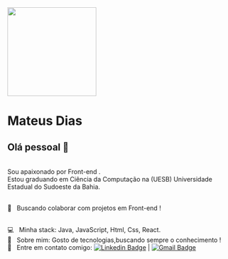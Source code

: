 <img width="200px" src="https://github.com/teteuds.png">

# Mateus Dias

## Olá pessoal 👋

<br/> Sou apaixonado por Front-end .
<br/> Estou graduando em Ciência da Computação na (UESB) Universidade Estadual do Sudoeste da Bahia.


 <br/> :purple_heart: &nbsp; Buscando colaborar com projetos em Front-end !

 <br/> :computer: &nbsp; Minha stack: Java, JavaScript, Html, Css, React.
 <br/> 💬  &nbsp; Sobre mim: Gosto de tecnologias,buscando sempre o conhecimento !
<br/> :email: &nbsp; Entre em contato comigo: [![Linkedin Badge](https://img.shields.io/badge/-MateusDias-blue?style=flat-square&logo=Linkedin&logoColor=white&link=https://www.linkedin.com/in/mateus-dias-507492168/)](https://www.linkedin.com/in/mateus-dias-507492168/) 
| 
[![Gmail Badge](https://img.shields.io/badge/-teu.dias00@gmail.com-c14438?style=flat-square&logo=Gmail&logoColor=white&link=mailto:teu.dias00@gmail.com)](mailto:teu.dias00@gmail.com)
